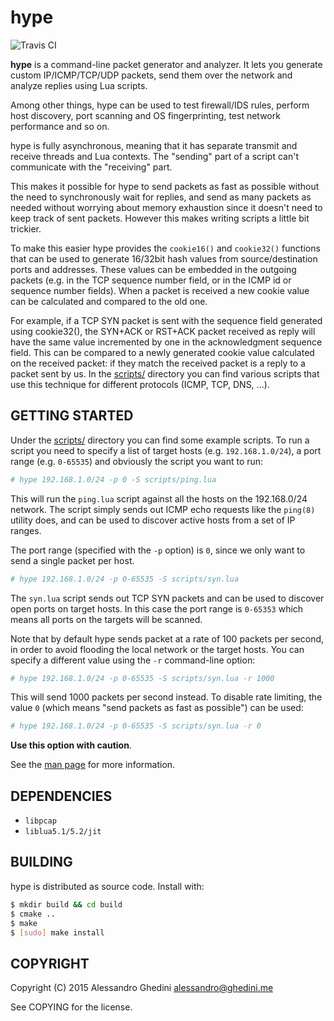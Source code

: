 hype
====

![Travis CI](https://secure.travis-ci.org/ghedo/hype.png)

**hype** is a command-line packet generator and analyzer. It lets you generate
custom IP/ICMP/TCP/UDP packets, send them over the network and analyze replies
using Lua scripts.

Among other things, hype can be used to test firewall/IDS rules, perform
host discovery, port scanning and OS fingerprinting, test network performance
and so on.

hype is fully asynchronous, meaning that it has separate transmit and receive
threads and Lua contexts. The "sending" part of a script can't communicate with
the "receiving" part.

This makes it possible for hype to send packets as fast as possible without the
need to synchronously wait for replies, and send as many packets as needed
without worrying about memory exhaustion since it doesn't need to keep track of
sent packets. However this makes writing scripts a little bit trickier.

To make this easier hype provides the `cookie16()` and `cookie32()` functions
that can be used to generate 16/32bit hash values from source/destination ports
and addresses. These values can be embedded in the outgoing packets (e.g. in the
TCP sequence number field, or in the ICMP id or sequence number fields). When a
packet is received a new cookie value can be calculated and compared to the old
one.

For example, if a TCP SYN packet is sent with the sequence field generated using
cookie32(), the SYN+ACK or RST+ACK packet received as reply will have the same
value incremented by one in the acknowledgment sequence field. This can be
compared to a newly generated cookie value calculated on the received packet: if
they match the received packet is a reply to a packet sent by us. In the
[scripts/](scripts/) directory you can find various scripts that use this
technique for different protocols (ICMP, TCP, DNS, ...).

## GETTING STARTED

Under the [scripts/](scripts/) directory you can find some example scripts. To
run a script you need to specify a list of target hosts (e.g. `192.168.1.0/24`),
a port range (e.g. `0-65535`) and obviously the script you want to run:

```bash
# hype 192.168.1.0/24 -p 0 -S scripts/ping.lua
```

This will run the `ping.lua` script against all the hosts on the 192.168.0/24
network. The script simply sends out ICMP echo requests like the `ping(8)`
utility does, and can be used to discover active hosts from a set of IP ranges.

The port range (specified with the `-p` option) is `0`, since we only want to
send a single packet per host.

```bash
# hype 192.168.1.0/24 -p 0-65535 -S scripts/syn.lua
```

The `syn.lua` script sends out TCP SYN packets and can be used to discover open
ports on target hosts. In this case the port range is `0-65353` which means all
ports on the targets will be scanned.

Note that by default hype sends packet at a rate of 100 packets per second, in
order to avoid flooding the local network or the target hosts. You can specify a
different value using the `-r` command-line option:

```bash
# hype 192.168.1.0/24 -p 0-65535 -S scripts/syn.lua -r 1000
```

This will send 1000 packets per second instead. To disable rate limiting, the
value `0` (which means "send packets as fast as possible") can be used:

```bash
# hype 192.168.1.0/24 -p 0-65535 -S scripts/syn.lua -r 0
```

**Use this option with caution**.

See the [man page](http://ghedo.github.io/hype/) for more information.

## DEPENDENCIES

 * `libpcap`
 * `liblua5.1/5.2/jit`

## BUILDING

hype is distributed as source code. Install with:

```bash
$ mkdir build && cd build
$ cmake ..
$ make
$ [sudo] make install
```

## COPYRIGHT

Copyright (C) 2015 Alessandro Ghedini <alessandro@ghedini.me>

See COPYING for the license.

